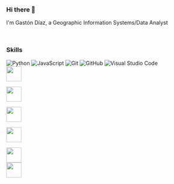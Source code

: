 ### Hi there 👋
I'm Gastón Díaz, a Geographic Information Systems/Data Analyst

<br>

### Skills

![Python](https://img.shields.io/badge/Python%20-%2314354C.svg?style=for-the-badge&logo=python&logoColor=white)
![JavaScript](https://img.shields.io/badge/JavaScript%20-%23F7DF1E.svg?style=for-the-badge&logo=javascript&logoColor=black)
![Git](https://img.shields.io/badge/git-%23F05033.svg?style=for-the-badge&logo=git&logoColor=white)
![GitHub](https://img.shields.io/badge/github-%23121011.svg?style=for-the-badge&logo=github&logoColor=white)
![Visual Studio Code](https://img.shields.io/badge/Visual%20Studio%20Code-0078d7.svg?style=for-the-badge&logo=visual-studio-code&logoColor=white)
<code> <img height="40" src="https://www.vectorlogo.zone/logos/jupyter/jupyter-ar21.svg"> </code>
<code> <img height="40" src="https://www.vectorlogo.zone/logos/postgresql/postgresql-horizontal.svg" background-color="white"> </code>
<code> <img height="40" src="https://www.vectorlogo.zone/logos/leafletjs/leafletjs-ar21.svg"> </code>
<code> <img height="40" src="https://www.vectorlogo.zone/logos/djangoproject/djangoproject-ar21.svg"> </code>
<code> <img height="40" src="https://www.vectorlogo.zone/logos/qgis/qgis-ar21.svg"> </code>
<code><img height="40" src="https://img.shields.io/badge/-Flask-05122A?style=flat&logo=flask"></code>
<br>






<!--
**nagots23/nagots23** is a ✨ _special_ ✨ repository because its `README.md` (this file) appears on your GitHub profile.

Here are some ideas to get you started:
-I'm  
- 🔭 I’m currently working on ...
- 🌱 I’m currently learning React...
- 👯 I’m looking to collaborate on ...
- 🤔 I’m looking for help with ...
- 💬 Ask me about ...
- 📫 How to reach me: ...

-->
